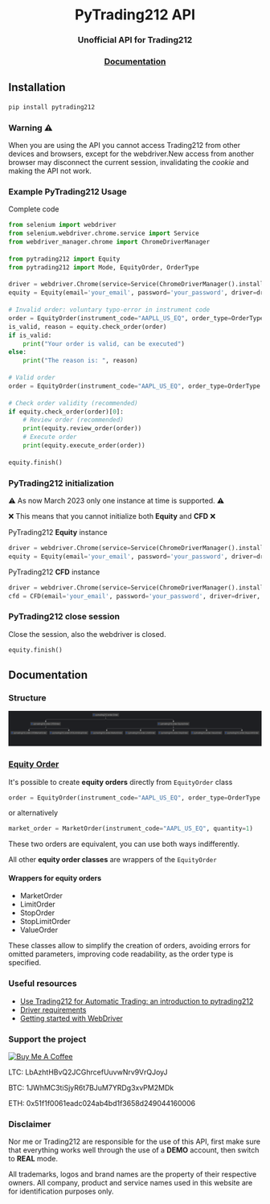 <div align="center">

# PyTrading212 API

### Unofficial API for Trading212

### [Documentation](https://hellambro.github.io/Trading212API/)

</div>

<div align="left">

## Installation

```bash
pip install pytrading212
```
### Warning :warning:
When you are using the API you cannot access Trading212 from other devices and browsers, except for the webdriver.New access from another browser may disconnect the current session, invalidating the _cookie_ and making the API not work.
### Example PyTrading212 Usage

Complete code

```python
from selenium import webdriver
from selenium.webdriver.chrome.service import Service
from webdriver_manager.chrome import ChromeDriverManager

from pytrading212 import Equity
from pytrading212 import Mode, EquityOrder, OrderType

driver = webdriver.Chrome(service=Service(ChromeDriverManager().install()))
equity = Equity(email='your_email', password='your_password', driver=driver, mode=Mode.DEMO)

# Invalid order: voluntary typo-error in instrument code
order = EquityOrder(instrument_code="AAPLL_US_EQ", order_type=OrderType.MARKET, quantity=1)
is_valid, reason = equity.check_order(order)
if is_valid:
    print("Your order is valid, can be executed")
else:
    print("The reason is: ", reason)

# Valid order
order = EquityOrder(instrument_code="AAPL_US_EQ", order_type=OrderType.MARKET, quantity=2)

# Check order validity (recommended)
if equity.check_order(order)[0]:
    # Review order (recommended)
    print(equity.review_order(order))
    # Execute order
    print(equity.execute_order(order))

equity.finish()
```

### PyTrading212 initialization
:warning: As now March 2023 only one instance at time is supported. :warning:

:x: This means that you cannot initialize both **Equity** and **CFD** :x:

PyTrading212 **Equity** instance
```python
driver = webdriver.Chrome(service=Service(ChromeDriverManager().install()))
equity = Equity(email='your_email', password='your_password', driver=driver, mode=Mode.DEMO)
```
PyTrading212 **CFD** instance
```python
driver = webdriver.Chrome(service=Service(ChromeDriverManager().install()))
cfd = CFD(email='your_email', password='your_password', driver=driver, mode=Mode.DEMO)
```
### PyTrading212 close session
Close the session, also the webdriver is closed.
```python
equity.finish()
```
## Documentation

### Structure

![order](docs/imgs/order_structure.png)

### [Equity Order](https://hellambro.github.io/Trading212API/order.html#pytrading212.order.EquityOrder)

It's possible to create **equity orders** directly from `EquityOrder` class

```python
order = EquityOrder(instrument_code="AAPL_US_EQ", order_type=OrderType.MARKET, quantity=1)
```

or alternatively

```python
market_order = MarketOrder(instrument_code="AAPL_US_EQ", quantity=1)
```

These two orders are equivalent, you can use both ways indifferently.

All other **equity order classes** are wrappers of the `EquityOrder`

#### Wrappers for equity orders

- MarketOrder
- LimitOrder
- StopOrder
- StopLimitOrder
- ValueOrder

These classes allow to simplify the creation of orders, avoiding errors for omitted parameters,
improving code readability, as the order type is specified.

### Useful resources

- [Use Trading212 for Automatic Trading: an introduction to pytrading212](https://medium.com/@francescoelambroambrosini/use-trading212-for-automatic-trading-an-introduction-to-pytrading212-367449b40a6)
- [Driver requirements](https://www.selenium.dev/documentation/en/webdriver/driver_requirements)
- [Getting started with WebDriver](https://www.selenium.dev/documentation/en/getting_started_with_webdriver/)

### Support the project

<a href="https://www.buymeacoffee.com/hellambro" target="_blank"><img src="https://cdn.buymeacoffee.com/buttons/v2/default-blue.png" alt="Buy Me A Coffee" height="50" ></a>

LTC: LbAzhtHBvQ2JCGhrcefUuvwNrv9VrQJoyJ

BTC: 1JWhMC3tiSjyR6t7BJuM7YRDg3xvPM2MDk

ETH: 0x51f1f0061eadc024ab4bd1f3658d249044160006

### Disclaimer

Nor me or Trading212 are responsible for the use of this API, first make sure that everything works well through the use
of a **DEMO** account, then switch to **REAL** mode.

All trademarks, logos and brand names are the property of their respective owners. All company, product and service
names used in this website are for identification purposes only.

</div>